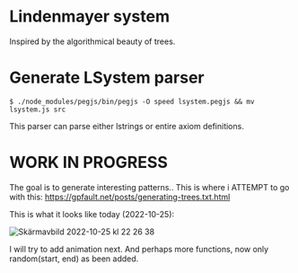 # Lindenmayer system

Inspired by the algorithmical beauty of trees.

# Generate LSystem parser

```
$ ./node_modules/pegjs/bin/pegjs -O speed lsystem.pegjs && mv lsystem.js src
```

This parser can parse either lstrings or entire axiom definitions.

# WORK IN PROGRESS

The goal is to generate interesting patterns..
This is where i ATTEMPT to go with this:
https://gpfault.net/posts/generating-trees.txt.html

This is what it looks like today (2022-10-25):

![Skärmavbild 2022-10-25 kl  22 26 38](https://user-images.githubusercontent.com/14809962/197874971-be6801be-25a6-42d4-ba2e-db71df85d485.png)

I will try to add animation next.
And perhaps more functions, now only random(start, end) as been added.
